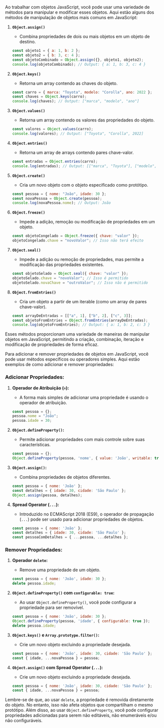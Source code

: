 Ao trabalhar com objetos JavaScript, você pode usar uma variedade de métodos para manipular e modificar esses objetos. Aqui estão alguns dos métodos de manipulação de objetos mais comuns em JavaScript:

1. **`Object.assign()`**
   - Combina propriedades de dois ou mais objetos em um objeto de destino.
   ```javascript
   const objeto1 = { a: 1, b: 2 };
   const objeto2 = { b: 3, c: 4 };
   const objetoCombinado = Object.assign({}, objeto1, objeto2);
   console.log(objetoCombinado); // Output: { a: 1, b: 3, c: 4 }
   ```

2. **`Object.keys()`**
   - Retorna um array contendo as chaves do objeto.
   ```javascript
   const carro = { marca: "Toyota", modelo: "Corolla", ano: 2022 };
   const chaves = Object.keys(carro);
   console.log(chaves); // Output: ["marca", "modelo", "ano"]
   ```

3. **`Object.values()`**
   - Retorna um array contendo os valores das propriedades do objeto.
   ```javascript
   const valores = Object.values(carro);
   console.log(valores); // Output: ["Toyota", "Corolla", 2022]
   ```

4. **`Object.entries()`**
   - Retorna um array de arrays contendo pares chave-valor.
   ```javascript
   const entradas = Object.entries(carro);
   console.log(entradas); // Output: [["marca", "Toyota"], ["modelo", "Corolla"], ["ano", 2022]]
   ```

5. **`Object.create()`**
   - Cria um novo objeto com o objeto especificado como protótipo.
   ```javascript
   const pessoa = { nome: "João", idade: 30 };
   const novaPessoa = Object.create(pessoa);
   console.log(novaPessoa.nome); // Output: João
   ```

6. **`Object.freeze()`**
   - Impede a adição, remoção ou modificação de propriedades em um objeto.
   ```javascript
   const objetoCongelado = Object.freeze({ chave: "valor" });
   objetoCongelado.chave = "novoValor"; // Isso não terá efeito
   ```

7. **`Object.seal()`**
   - Impede a adição ou remoção de propriedades, mas permite a modificação das propriedades existentes.
   ```javascript
   const objetoSelado = Object.seal({ chave: "valor" });
   objetoSelado.chave = "novoValor"; // Isso é permitido
   objetoSelado.novaChave = "outroValor"; // Isso não é permitido
   ```

8. **`Object.fromEntries()`**
   - Cria um objeto a partir de um iterable (como um array de pares chave-valor).
   ```javascript
   const arrayDeEntradas = [["a", 1], ["b", 2], ["c", 3]];
   const objetoFromEntries = Object.fromEntries(arrayDeEntradas);
   console.log(objetoFromEntries); // Output: { a: 1, b: 2, c: 3 }
   ```

Esses métodos proporcionam uma variedade de maneiras de manipular objetos em JavaScript, permitindo a criação, combinação, iteração e modificação de propriedades de forma eficaz.


Para adicionar e remover propriedades de objetos em JavaScript, você pode usar métodos específicos ou operadores simples. Aqui estão exemplos de como adicionar e remover propriedades:

### Adicionar Propriedades:

1. **Operador de Atribuição (`=`):**
   - A forma mais simples de adicionar uma propriedade é usando o operador de atribuição.
   ```javascript
   const pessoa = {};
   pessoa.nome = "João";
   pessoa.idade = 30;
   ```

2. **`Object.defineProperty()`:**
   - Permite adicionar propriedades com mais controle sobre suas características.
   ```javascript
   const pessoa = {};
   Object.defineProperty(pessoa, 'nome', { value: 'João', writable: true });
   ```

3. **`Object.assign()`:**
   - Combina propriedades de objetos diferentes.
   ```javascript
   const pessoa = { nome: 'João' };
   const detalhes = { idade: 30, cidade: 'São Paulo' };
   Object.assign(pessoa, detalhes);
   ```

4. **Spread Operator (`...`):**
   - Introduzido no ECMAScript 2018 (ES9), o operador de propagação (`...`) pode ser usado para adicionar propriedades de objetos.
   ```javascript
   const pessoa = { nome: 'João' };
   const detalhes = { idade: 30, cidade: 'São Paulo' };
   const pessoaComDetalhes = { ...pessoa, ...detalhes };
   ```

### Remover Propriedades:

1. **Operador `delete`:**
   - Remove uma propriedade de um objeto.
   ```javascript
   const pessoa = { nome: 'João', idade: 30 };
   delete pessoa.idade;
   ```

2. **`Object.defineProperty()` com `configurable: true`:**
   - Ao usar `Object.defineProperty()`, você pode configurar a propriedade para ser removível.
   ```javascript
   const pessoa = { nome: 'João', idade: 30 };
   Object.defineProperty(pessoa, 'idade', { configurable: true });
   delete pessoa.idade;
   ```

3. **`Object.keys()` e `Array.prototype.filter()`:**
   - Crie um novo objeto excluindo a propriedade desejada.
   ```javascript
   const pessoa = { nome: 'João', idade: 30, cidade: 'São Paulo' };
   const { idade, ...novaPessoa } = pessoa;
   ```

4. **`Object.assign()` com Spread Operator (`...`):**
   - Crie um novo objeto excluindo a propriedade desejada.
   ```javascript
   const pessoa = { nome: 'João', idade: 30, cidade: 'São Paulo' };
   const { idade, ...novaPessoa } = pessoa;
   ```

Lembre-se de que, ao usar `delete`, a propriedade é removida diretamente do objeto. No entanto, isso não afeta objetos que compartilham o mesmo protótipo. Além disso, ao usar `Object.defineProperty`, você pode configurar propriedades adicionadas para serem não editáveis, não enumeráveis e/ou não configuráveis.